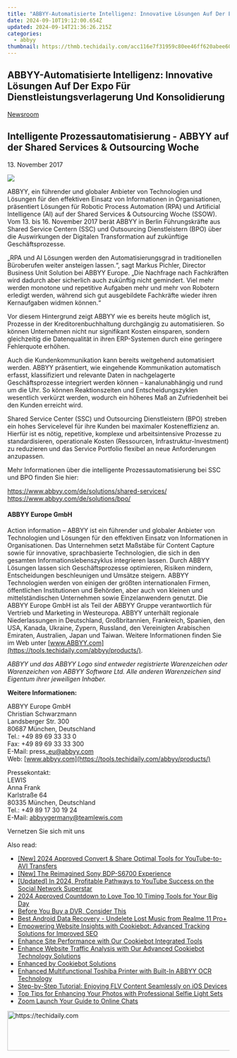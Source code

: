 ```yaml
---
title: "ABBYY-Automatisierte Intelligenz: Innovative Lösungen Auf Der Expo Für Dienstleistungsverlagerung Und Konsolidierung"
date: 2024-09-10T19:12:00.654Z
updated: 2024-09-14T21:36:26.215Z
categories:
  - abbyy
thumbnail: https://thmb.techidaily.com/acc116e7f31959c80ee46ff620abee605b240216ab77712435cda97b5c53cabd.jpg
---
```


## ABBYY-Automatisierte Intelligenz: Innovative Lösungen Auf Der Expo Für Dienstleistungsverlagerung Und Konsolidierung

[Newsroom](https://tools.techidaily.com/abbyy/products/)

## Intelligente Prozessautomatisierung - ABBYY auf der Shared Services & Outsourcing Woche

13\. November 2017

![](https://content.abbyy.com/-/media/project/abbyy/abbyy/branchtemplates/shutterstock_1272462163_1296-x-729.jpg?h=729&iar=0&w=1296)

ABBYY, ein führender und globaler Anbieter von Technologien und Lösungen für den effektiven Einsatz von Informationen in Organisationen, präsentiert Lösungen für Robotic Process Automation (RPA) und Artificial Intelligence (AI) auf der Shared Services & Outsourcing Woche (SSOW). Vom 13\. bis 16\. November 2017 berät ABBYY in Berlin Führungskräfte aus Shared Service Centern (SSC) und Outsourcing Dienstleistern (BPO) über die Auswirkungen der Digitalen Transformation auf zukünftige Geschäftsprozesse.

„RPA und AI Lösungen werden den Automatisierungsgrad in traditionellen Büroberufen weiter ansteigen lassen.“, sagt Markus Pichler, Director Business Unit Solution bei ABBYY Europe. „Die Nachfrage nach Fachkräften wird dadurch aber sicherlich auch zukünftig nicht gemindert. Viel mehr werden monotone und repetitive Aufgaben mehr und mehr von Robotern erledigt werden, während sich gut ausgebildete Fachkräfte wieder ihren Kernaufgaben widmen können.“

Vor diesem Hintergrund zeigt ABBYY wie es bereits heute möglich ist, Prozesse in der Kreditorenbuchhaltung durchgängig zu automatisieren. So können Unternehmen nicht nur signifikant Kosten einsparen, sondern gleichzeitig die Datenqualität in ihren ERP-Systemen durch eine geringere Fehlerquote erhöhen.

Auch die Kundenkommunikation kann bereits weitgehend automatisiert werden. ABBYY präsentiert, wie eingehende Kommunikation automatisch erfasst, klassifiziert und relevante Daten in nachgelagerte Geschäftsprozesse integriert werden können – kanalunabhängig und rund um die Uhr. So können Reaktionszeiten und Entscheidungszyklen wesentlich verkürzt werden, wodurch ein höheres Maß an Zufriedenheit bei den Kunden erreicht wird.

Shared Service Center (SSC) und Outsourcing Dienstleistern (BPO) streben ein hohes Servicelevel für ihre Kunden bei maximaler Kosteneffizienz an. Hierfür ist es nötig, repetitive, komplexe und arbeitsintensive Prozesse zu standardisieren, operationale Kosten (Ressourcen, Infrastruktur-Investment) zu reduzieren und das Service Portfolio flexibel an neue Anforderungen anzupassen.

Mehr Informationen über die intelligente Prozessautomatisierung bei SSC und BPO finden Sie hier:

<https://www.abbyy.com/de/solutions/shared-services/>  
<https://www.abbyy.com/de/solutions/bpo/>

#### ABBYY Europe GmbH

Action information – ABBYY ist ein führender und globaler Anbieter von Technologien und Lösungen für den effektiven Einsatz von Informationen in Organisationen. Das Unternehmen setzt Maßstäbe für Content Capture sowie für innovative, sprachbasierte Technologien, die sich in den gesamten Informationslebenszyklus integrieren lassen. Durch ABBYY Lösungen lassen sich Geschäftsprozesse optimieren, Risiken mindern, Entscheidungen beschleunigen und Umsätze steigern. ABBYY Technologien werden von einigen der größten internationalen Firmen, öffentlichen Institutionen und Behörden, aber auch von kleinen und mittelständischen Unternehmen sowie Einzelanwendern genutzt. Die ABBYY Europe GmbH ist als Teil der ABBYY Gruppe verantwortlich für Vertrieb und Marketing in Westeuropa. ABBYY unterhält regionale Niederlassungen in Deutschland, Großbritannien, Frankreich, Spanien, den USA, Kanada, Ukraine, Zypern, Russland, den Vereinigten Arabischen Emiraten, Australien, Japan und Taiwan. Weitere Informationen finden Sie im Web unter [www.ABBYY.com](https://tools.techidaily.com/abbyy/products/).

_ABBYY und das ABBYY Logo sind entweder registrierte Warenzeichen oder Warenzeichen von ABBYY Software Ltd. Alle anderen Warenzeichen sind Eigentum ihrer jeweiligen Inhaber._ 

  
**Weitere Informationen:**

ABBYY Europe GmbH  
Christian Schwarzmann  
Landsberger Str. 300   
80687 München, Deutschland   
Tel.: +49 89 69 33 33 0  
Fax: +49 89 69 33 33 300  
E-Mail: press\_eu@abbyy.com  
Web: [www.abbyy.com](https://tools.techidaily.com/abbyy/products/)

Pressekontakt:  
LEWIS  
Anna Frank  
Karlstraße 64  
80335 München, Deutschland  
Tel.: +49 89 17 30 19 24  
E-Mail: abbyygermany@teamlewis.com
  
  
Vernetzen Sie sich mit uns

<ins class="adsbygoogle"
     style="display:block"
     data-ad-format="autorelaxed"
     data-ad-client="ca-pub-7571918770474297"
     data-ad-slot="1223367746"></ins>

<ins class="adsbygoogle"
     style="display:block"
     data-ad-client="ca-pub-7571918770474297"
     data-ad-slot="8358498916"
     data-ad-format="auto"
     data-full-width-responsive="true"></ins>

<span class="atpl-alsoreadstyle">Also read:</span>
<div><ul>
<li><a href="https://youtube-data.techidaily.com/024-approved-convert-and-share-optimal-tools-for-youtube-to-avi-transfers/"><u>[New] 2024 Approved Convert & Share Optimal Tools for YouTube-to-AVI Transfers</u></a></li>
<li><a href="https://some-approaches.techidaily.com/new-the-reimagined-sony-bdp-s6700-experience/"><u>[New] The Reimagined Sony BDP-S6700 Experience</u></a></li>
<li><a href="https://facebook-clips.techidaily.com/updated-in-2024-profitable-pathways-to-youtube-success-on-the-social-network-superstar/"><u>[Updated] In 2024, Profitable Pathways to YouTube Success on the Social Network Superstar</u></a></li>
<li><a href="https://fox-friendly.techidaily.com/2024-approved-countdown-to-love-top-10-timing-tools-for-your-big-day/"><u>2024 Approved Countdown to Love Top 10 Timing Tools for Your Big Day</u></a></li>
<li><a href="https://buynow-tips.techidaily.com/before-you-buy-a-dvr-consider-this/"><u>Before You Buy a DVR, Consider This</u></a></li>
<li><a href="https://phone-solutions.techidaily.com/best-android-data-recovery-undelete-lost-music-from-realme-11-proplus-by-fonelab-android-recover-music/"><u>Best Android Data Recovery - Undelete Lost Music from Realme 11 Pro+</u></a></li>
<li><a href="https://solve-popular.techidaily.com/empowering-website-insights-with-cookiebot-advanced-tracking-solutions-for-improved-seo/"><u>Empowering Website Insights with Cookiebot: Advanced Tracking Solutions for Improved SEO</u></a></li>
<li><a href="https://solve-popular.techidaily.com/enhance-site-performance-with-our-cookiebot-integrated-tools/"><u>Enhance Site Performance with Our Cookiebot Integrated Tools</u></a></li>
<li><a href="https://solve-popular.techidaily.com/enhance-website-traffic-analysis-with-our-advanced-cookiebot-technology-solutions/"><u>Enhance Website Traffic Analysis with Our Advanced Cookiebot Technology Solutions</u></a></li>
<li><a href="https://solve-popular.techidaily.com/enhanced-by-cookiebot-solutions/"><u>Enhanced by Cookiebot Solutions</u></a></li>
<li><a href="https://solve-popular.techidaily.com/enhanced-multifunctional-toshiba-printer-with-built-in-abbyy-ocr-technology/"><u>Enhanced Multifunctional Toshiba Printer with Built-In ABBYY OCR Technology</u></a></li>
<li><a href="https://some-knowledge.techidaily.com/step-by-step-tutorial-enjoying-flv-content-seamlessly-on-ios-devices/"><u>Step-by-Step Tutorial: Enjoying FLV Content Seamlessly on iOS Devices</u></a></li>
<li><a href="https://tech-renaissance.techidaily.com/top-tips-for-enhancing-your-photos-with-professional-selfie-light-sets/"><u>Top Tips for Enhancing Your Photos with Professional Selfie Light Sets</u></a></li>
<li><a href="https://extra-tips.techidaily.com/zoom-launch-your-guide-to-online-chats/"><u>Zoom Launch Your Guide to Online Chats</u></a></li>
</ul></div>

<!-- affiliate ads begin -->
<a href="https://wigfever.sjv.io/c/5597632/2014854/22899" target="_top" id="2014854">
  <img src="//a.impactradius-go.com/display-ad/22899-2014854" border="0" alt="https://techidaily.com" width="728" height="90"/>
</a>
<img height="0" width="0" src="https://wigfever.sjv.io/i/5597632/2014854/22899" style="position:absolute;visibility:hidden;" border="0" />
<!-- affiliate ads end -->

